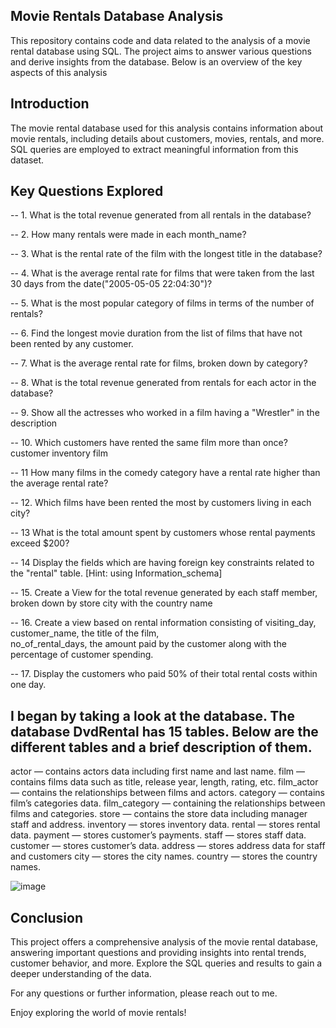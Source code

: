 ## Movie Rentals Database Analysis
This repository contains code and data related to the analysis of a movie rental database using SQL. The project aims to answer various questions and derive insights from the database. Below is an overview of the key aspects of this analysis

## Introduction
The movie rental database used for this analysis contains information about movie rentals, including details about customers, movies, rentals, and more. SQL queries are employed to extract meaningful information from this dataset.

## Key Questions Explored
-- 1. What is the total revenue generated from all rentals in the database? 

-- 2. How many rentals were made in each month_name?

-- 3. What is the rental rate of the film with the longest title in the database?

-- 4. What is the average rental rate for films that were taken from the last 30 days from the date("2005-05-05 22:04:30")?

-- 5. What is the most popular category of films in terms of the number of rentals? 

-- 6. Find the longest movie duration from the list of films that have not been rented by any customer.

-- 7. What is the average rental rate for films, broken down by category?

-- 8. What is the total revenue generated from rentals for each actor in the database?

-- 9. Show all the actresses who worked in a film having a "Wrestler" in the description

-- 10.	Which customers have rented the same film more than once? customer inventory film

-- 11 How many films in the comedy category have a rental rate higher than the average rental rate? 

-- 12. Which films have been rented the most by customers living in each city? 

-- 13 What is the total amount spent by customers whose rental payments exceed $200? 

-- 14 Display the fields which are having foreign key constraints related to the "rental" table. [Hint: using Information_schema]

-- 15.	Create a View for the total revenue generated by each staff member, broken down by store city with the country name

-- 16. Create a view based on rental information consisting of visiting_day, customer_name, the title of the film,  
     no_of_rental_days, the amount paid by the customer along with the percentage of customer spending.
     
-- 17.	Display the customers who paid 50% of their total rental costs within one day.

## I began by taking a look at the database. The database DvdRental has 15 tables. Below are the different tables and a brief description of them.

actor — contains actors data including first name and last name.
film — contains films data such as title, release year, length, rating, etc.
film_actor — contains the relationships between films and actors.
category — contains film’s categories data.
film_category — containing the relationships between films and categories.
store — contains the store data including manager staff and address.
inventory — stores inventory data.
rental — stores rental data.
payment — stores customer’s payments.
staff — stores staff data.
customer — stores customer’s data.
address — stores address data for staff and customers
city — stores the city names.
country — stores the country names.

![image](https://github.com/krantikumar2705/classicmodels/assets/147247839/a3b46f44-bc65-4910-81e5-72666ab6f5a5)

## Conclusion
This project offers a comprehensive analysis of the movie rental database, answering important questions and providing insights into rental trends, customer behavior, and more. Explore the SQL queries and results to gain a deeper understanding of the data.

For any questions or further information, please reach out to me.

Enjoy exploring the world of movie rentals!
